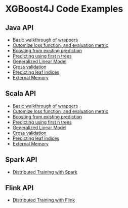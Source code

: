 XGBoost4J Code Examples
=======================

## Java API
* [Basic walkthrough of wrappers](src/main/java/ml/dmlc/xgboost4j/java/example/BasicWalkThrough.java)
* [Cutomize loss function, and evaluation metric](src/main/java/ml/dmlc/xgboost4j/java/example/CustomObjective.java)
* [Boosting from existing prediction](src/main/java/ml/dmlc/xgboost4j/java/example/BoostFromPrediction.java)
* [Predicting using first n trees](src/main/java/ml/dmlc/xgboost4j/java/example/PredictFirstNtree.java)
* [Generalized Linear Model](src/main/java/ml/dmlc/xgboost4j/java/example/GeneralizedLinearModel.java)
* [Cross validation](src/main/java/ml/dmlc/xgboost4j/java/example/CrossValidation.java)
* [Predicting leaf indices](src/main/java/ml/dmlc/xgboost4j/java/example/PredictLeafIndices.java)
* [External Memory](src/main/java/ml/dmlc/xgboost4j/java/example/ExternalMemory.java)

## Scala API

* [Basic walkthrough of wrappers](src/main/java/ml/dmlc/xgboost4j/scala/example/BasicWalkThrough.scala)
* [Cutomize loss function, and evaluation metric](src/main/java/ml/dmlc/xgboost4j/scala/example/CustomObjective.scala)
* [Boosting from existing prediction](src/main/java/ml/dmlc/xgboost4j/scala/example/BoostFromPrediction.scala)
* [Predicting using first n trees](src/main/java/ml/dmlc/xgboost4j/scala/example/PredictFirstNtree.scala)
* [Generalized Linear Model](src/main/java/ml/dmlc/xgboost4j/scala/example/GeneralizedLinearModel.scala)
* [Cross validation](src/main/java/ml/dmlc/xgboost4j/java/example/CrossValidation.scala)
* [Predicting leaf indices](src/main/java/ml/dmlc/xgboost4j/scala/example/PredictLeafIndices.scala)
* [External Memory](src/main/java/ml/dmlc/xgboost4j/scala/example/ExternalMemory.scala)

## Spark API
* [Distributed Training with Spark](src/main/scala/ml/dmlc/xgboost4j/scala/spark/example/DistTrainWithSpark.scala)

## Flink API
* [Distributed Training with Flink](src/main/scala/ml/dmlc/xgboost4j/scala/flink/example/DistTrainWithFlink.scala)
